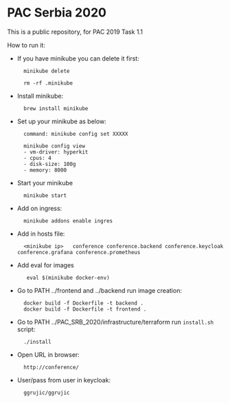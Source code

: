 # PAC Serbia 2020

This is a public repository, for PAC 2019 Task 1.1

How to run it:

* If you have minikube you can delete it first:

        minikube delete

        rm -rf .minikube 
   
* Install minikube: 

        brew install minikube

* Set up your minikube as below:

        command: minikube config set XXXXX
        
        minikube config view              
        - vm-driver: hyperkit
        - cpus: 4
        - disk-size: 100g
        - memory: 8000

* Start your minikube

        minikube start 

* Add on ingress:

        minikube addons enable ingres
        
* Add in hosts file: 

        <minikube ip>	conference conference.backend conference.keycloak conference.grafana conference.prometheus

* Add eval for images

         eval $(minikube docker-env) 

* Go to PATH ../frontend and ../backend run image creation:

        docker build -f Dockerfile -t backend .
        docker build -f Dockerfile -t frontend .

* Go to PATH ../PAC_SRB_2020/infrastructure/terraform run `install.sh` script:

        ./install

* Open URL in browser: 

        http://conference/ 
 
* User/pass from user in keycloak: 

        ggrujic/ggrujic     

